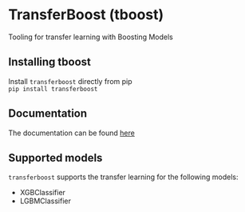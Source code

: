 # TransferBoost (tboost)
Tooling for transfer learning with Boosting Models


## Installing tboost
Install `transferboost` directly from pip<br>
`pip install transferboost`

## Documentation
The documentation can be found [here](https://sbjelogr.github.io/TransferBoost)

## Supported models
`transferboost` supports the transfer learning for the following models:<br>
- XGBClassifier<br>
- LGBMClassifier<br>